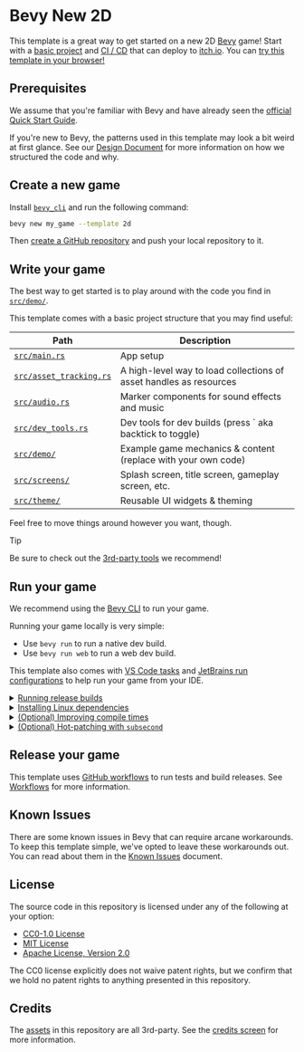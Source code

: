 # Bevy New 2D

This template is a great way to get started on a new 2D [Bevy](https://bevyengine.org/) game!
Start with a [basic project](#write-your-game) and [CI / CD](#release-your-game) that can deploy to [itch.io](https://itch.io).
You can [try this template in your browser!](https://the-bevy-flock.itch.io/bevy-new-2d)

## Prerequisites

We assume that you're familiar with Bevy and have already seen the [official Quick Start Guide](https://bevyengine.org/learn/quick-start/introduction/).

If you're new to Bevy, the patterns used in this template may look a bit weird at first glance.
See our [Design Document](./docs/design.md) for more information on how we structured the code and why.

## Create a new game

Install [`bevy_cli`](https://github.com/TheBevyFlock/bevy_cli/) and run the following command:

```sh
bevy new my_game --template 2d
```

Then [create a GitHub repository](https://github.com/new) and push your local repository to it.

## Write your game

The best way to get started is to play around with the code you find in [`src/demo/`](./src/demo).

This template comes with a basic project structure that you may find useful:

| Path                                               | Description                                                        |
| -------------------------------------------------- | ------------------------------------------------------------------ |
| [`src/main.rs`](./src/main.rs)                     | App setup                                                          |
| [`src/asset_tracking.rs`](./src/asset_tracking.rs) | A high-level way to load collections of asset handles as resources |
| [`src/audio.rs`](./src/audio.rs)                   | Marker components for sound effects and music                      |
| [`src/dev_tools.rs`](./src/dev_tools.rs)           | Dev tools for dev builds (press \` aka backtick to toggle)         |
| [`src/demo/`](./src/demo)                          | Example game mechanics & content (replace with your own code)      |
| [`src/screens/`](./src/screens)                    | Splash screen, title screen, gameplay screen, etc.                 |
| [`src/theme/`](./src/theme)                        | Reusable UI widgets & theming                                      |

Feel free to move things around however you want, though.

> [!TIP]
> Be sure to check out the [3rd-party tools](./docs/tooling.md) we recommend!

## Run your game

We recommend using the [Bevy CLI](https://github.com/TheBevyFlock/bevy_cli) to run your game.

Running your game locally is very simple:

- Use `bevy run` to run a native dev build.
- Use `bevy run web` to run a web dev build.

This template also comes with [VS Code tasks](./.vscode/tasks.json) and [JetBrains run configurations](./.idea/runConfigurations/)
to help run your game from your IDE.

<details>
  <summary><ins>Running release builds</ins></summary>

  - Use `bevy run --release` to run a native release build.
  - Use `bevy run --release web` to run a web release build.
</details>

<details>
  <summary><ins>Installing Linux dependencies</ins></summary>

  If you're using Linux, make sure you've installed Bevy's [Linux dependencies](https://github.com/bevyengine/bevy/blob/main/docs/linux_dependencies.md).
  Note that this template enables Wayland support, which requires additional dependencies as detailed in the link above.
  Wayland is activated by using the `bevy/wayland` feature in the [`Cargo.toml`](./Cargo.toml).
</details>

<details>
  <summary><ins>(Optional) Improving compile times</ins></summary>

  [`.cargo/config_fast_builds.toml`](./.cargo/config_fast_builds.toml) contains documentation on how to set up your environment to improve compile times.
  After you've fiddled with it, rename it to `.cargo/config.toml` to enable it.
</details>

<details>
  <summary><ins>(Optional) Hot-patching with <code>subsecond</code></ins></summary>

  Hot-patching is an experimental feature that allows you to edit your game's code _while it's running_
  and see the changes without having to recompile or restart.

  To set this up, follow the instructions in [`bevy_simple_subsecond_system`](https://github.com/TheBevyFlock/bevy_simple_subsecond_system/).
  Make sure to read the [`Known Limitations`](https://github.com/TheBevyFlock/bevy_simple_subsecond_system/?tab=readme-ov-file#known-limitations)
  section and update your [`Cargo.toml`](./Cargo.toml):

  ```diff
  [dependencies]
  + bevy_simple_subsecond_system = { version = "0.1", optional = true }
  
  [features]
  dev_native = [
  +   "dep:bevy_simple_subsecond_system",
  ]
  ```

  Annotate your systems to enable hot-patching.
  The functions they call can be hot-patched too; no additional annotations required!

  ```rust
  #[cfg_attr(feature = "dev_native", hot)]
  fn my_system() {}
  ```

  Run your game with hot-patching enabled:

  ```shell
  dx serve --hot-patch
  ```

  Now edit an annotated system's code while the game is running, and save the file.
  You should see `Status: Hot-patching...` in the CLI if you've got it working.
</details>

## Release your game

This template uses [GitHub workflows](https://docs.github.com/en/actions/using-workflows) to run tests and build releases.
See [Workflows](./docs/workflows.md) for more information.

## Known Issues

There are some known issues in Bevy that can require arcane workarounds.
To keep this template simple, we've opted to leave these workarounds out.
You can read about them in the [Known Issues](./docs/known-issues.md) document.

## License

The source code in this repository is licensed under any of the following at your option:

- [CC0-1.0 License](./LICENSE-CC0-1.0.txt)
- [MIT License](./LICENSE-MIT.txt)
- [Apache License, Version 2.0](./LICENSE-Apache-2.0.txt)

The CC0 license explicitly does not waive patent rights, but we confirm that we hold no patent rights to anything presented in this repository.

## Credits

The [assets](./assets) in this repository are all 3rd-party. See the [credits screen](./src/screens/credits.rs) for more information.
